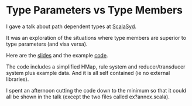 ---
---
# Type Parameters vs Type Members

I gave a talk about path dependent types at
[ScalaSyd](http://www.meetup.com/scalasyd/events/229271693/).  

It was an exploration of the situations where
type members are superior to type parameters
(and visa versa).  

Here are the [slides](pdts-talk.html) and the example
[code](https://bitbucket.org/a4dev/pdts/src).  

The code includes a simplified HMap, rule system and reducer/transducer system
plus example data.  And it is all self contained (ie no external libraries).

I spent an afternoon cutting the code down to the minimum so that it could
all be shown in the talk (except the two files called  ex?annex.scala).
